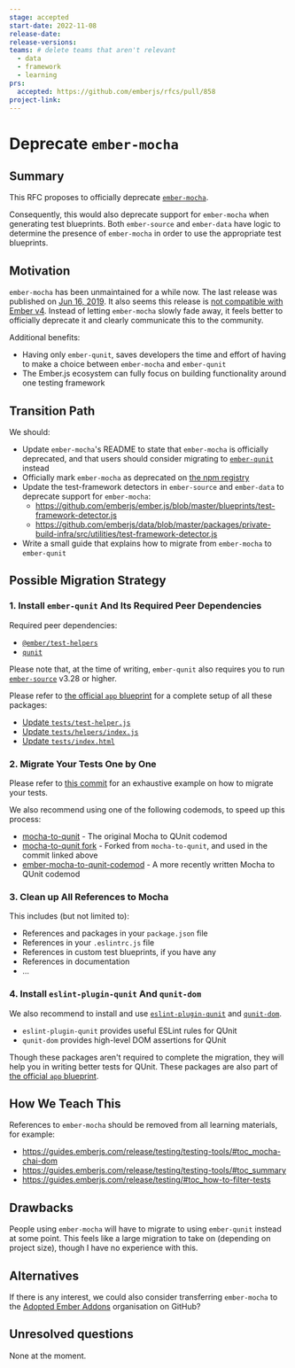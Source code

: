 ```yaml
---
stage: accepted
start-date: 2022-11-08
release-date:
release-versions:
teams: # delete teams that aren't relevant
  - data
  - framework
  - learning
prs:
  accepted: https://github.com/emberjs/rfcs/pull/858
project-link:
---
```


<!---
Directions for above:

stage: Leave as is
start-date: Fill in with today's date, 2032-12-01T00:00:00.000Z
release-date: Leave as is
release-versions: Leave as is
teams: Include only the [team(s)](README.md#relevant-teams) for which this RFC applies
prs:
  accepted: Fill this in with the URL for the Proposal RFC PR
project-link: Leave as is
-->

# Deprecate `ember-mocha`

## Summary

This RFC proposes to officially deprecate [`ember-mocha`](https://github.com/emberjs/ember-mocha).

Consequently, this would also deprecate support for `ember-mocha` when 
generating test blueprints. Both `ember-source` and `ember-data` have logic to 
determine the presence of `ember-mocha` in order to use the appropriate test blueprints.

## Motivation

`ember-mocha` has been unmaintained for a while now. The last release was 
published on [Jun 16, 2019](https://github.com/emberjs/ember-mocha/releases/tag/v0.16.0). 
It also seems this release is [not compatible with Ember v4](https://github.com/emberjs/ember-mocha/issues/691). 
Instead of letting `ember-mocha` slowly fade away, it feels better to officially deprecate 
it and clearly communicate this to the community.

Additional benefits:

- Having only `ember-qunit`, saves developers the time and effort of having to make a choice between `ember-mocha` and `ember-qunit`
- The Ember.js ecosystem can fully focus on building functionality around one testing framework

## Transition Path

We should:

- Update `ember-mocha`'s README to state that `ember-mocha` is officially 
deprecated, and that users should consider migrating to [`ember-qunit`](https://github.com/emberjs/ember-qunit) instead
- Officially mark `ember-mocha` as deprecated on [the npm registry](https://www.npmjs.com/)
- Update the test-framework detectors in `ember-source` and `ember-data` to 
deprecate support for `ember-mocha`:
  - https://github.com/emberjs/ember.js/blob/master/blueprints/test-framework-detector.js
  - https://github.com/emberjs/data/blob/master/packages/private-build-infra/src/utilities/test-framework-detector.js
- Write a small guide that explains how to migrate from `ember-mocha` to `ember-qunit`

## Possible Migration Strategy

### 1. Install `ember-qunit` And Its Required Peer Dependencies

Required peer dependencies:

- [`@ember/test-helpers`](https://github.com/emberjs/ember-test-helpers)
- [`qunit`](https://github.com/qunitjs)

Please note that, at the time of writing, `ember-qunit` also requires you to run [`ember-source`](https://github.com/emberjs/ember.js) v3.28 or higher.

Please refer to [the official `app` blueprint](https://github.com/ember-cli/ember-cli/tree/master/blueprints/app/files) for a complete setup of all these packages:

- [Update `tests/test-helper.js`](https://github.com/ember-cli/ember-cli/blob/master/blueprints/app/files/tests/test-helper.ts)
- [Update `tests/helpers/index.js`](https://github.com/ember-cli/ember-cli/blob/master/blueprints/app/files/tests/helpers/index.ts)
- [Update `tests/index.html`](https://github.com/ember-cli/ember-cli/blob/master/blueprints/app/files/tests/index.html#L23-L28)

### 2. Migrate Your Tests One by One

Please refer to [this commit](https://github.com/1024pix/pix/pull/5258/commits/b0eccbdb63caee853d67d2b368c9f6079a334a08) for an exhaustive example on how to migrate your tests.

We also recommend using one of the following codemods, to speed up this process:

- [mocha-to-qunit](https://github.com/freshworks/ember-freshdesk-codemods/tree/master/transforms/mocha-to-qunit) - The original Mocha to QUnit codemod
- [mocha-to-qunit fork](https://github.com/1024pix/ember-codemods/tree/master/transforms/mocha-to-qunit) - Forked from `mocha-to-qunit`, and used in the commit linked above
- [ember-mocha-to-qunit-codemod](https://github.com/yads/ember-mocha-to-qunit-codemod) - A more recently written Mocha to QUnit codemod

### 3. Clean up All References to Mocha

This includes (but not limited to):

- References and packages in your `package.json` file
- References in your `.eslintrc.js` file
- References in custom test blueprints, if you have any
- References in documentation
- ...

### 4. Install `eslint-plugin-qunit` And `qunit-dom`

We also recommend to install and use [`eslint-plugin-qunit`](https://github.com/platinumazure/eslint-plugin-qunit) and [`qunit-dom`](https://github.com/mainmatter/qunit-dom).

- `eslint-plugin-qunit` provides useful ESLint rules for QUnit
- `qunit-dom` provides high-level DOM assertions for QUnit

Though these packages aren't required to complete the migration, they will help you in writing better tests for QUnit. These packages are also part of [the official `app` blueprint](https://github.com/ember-cli/ember-cli/tree/master/blueprints/app/files).

## How We Teach This

References to `ember-mocha` should be removed from all learning materials, for example:

- https://guides.emberjs.com/release/testing/testing-tools/#toc_mocha-chai-dom
- https://guides.emberjs.com/release/testing/testing-tools/#toc_summary
- https://guides.emberjs.com/release/testing/#toc_how-to-filter-tests

## Drawbacks

People using `ember-mocha` will have to migrate to using `ember-qunit` instead 
at some point. This feels like a large migration to take on (depending on project size), 
though I have no experience with this.

## Alternatives

If there is any interest, we could also consider transferring `ember-mocha` to 
the [Adopted Ember Addons](https://github.com/adopted-ember-addons) organisation on GitHub?

## Unresolved questions

None at the moment.